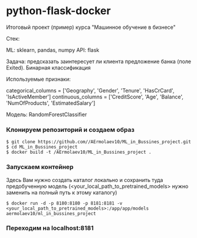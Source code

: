 # python-flask-docker
Итоговый проект (пример) курса "Машинное обучение в бизнесе"

Стек:

ML: sklearn, pandas, numpy
API: flask

Задача: предсказать заинтересует ли клиента предложение банка (поле Exited). Бинарная классификация

Используемые признаки:

categorical_columns = ['Geography', 'Gender', 'Tenure', 'HasCrCard', 'IsActiveMember']
continuous_columns = ['CreditScore', 'Age', 'Balance', 'NumOfProducts', 'EstimatedSalary']

Модель: RandomForestClassifier

### Клонируем репозиторий и создаем образ
```
$ git clone https://github.com//AErmolaev10/ML_in_Bussines_project.git
$ cd ML_in_Bussines_project
$ docker build -t /AErmolaev10/ML_in_Bussines_project .
```

### Запускаем контейнер

Здесь Вам нужно создать каталог локально и сохранить туда предобученную модель (<your_local_path_to_pretrained_models> нужно заменить на полный путь к этому каталогу)
```
$ docker run -d -p 8180:8180 -p 8181:8181 -v <your_local_path_to_pretrained_models>:/app/app/models aermolaev10/ml_in_bussines_project
```

### Переходим на localhost:8181
